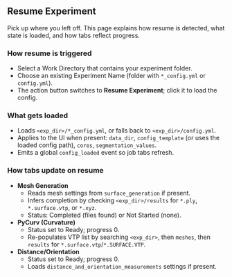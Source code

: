 ## Resume Experiment

Pick up where you left off. This page explains how resume is detected, what state is loaded, and how tabs reflect progress.

### How resume is triggered
- Select a Work Directory that contains your experiment folder.
- Choose an existing Experiment Name (folder with `*_config.yml` or `config.yml`).
- The action button switches to **Resume Experiment**; click it to load the config.

### What gets loaded
- Loads `<exp_dir>/*_config.yml`, or falls back to `<exp_dir>/config.yml`.
- Applies to the UI when present: `data_dir`, `config_template` (or uses the loaded config path), `cores`, `segmentation_values`.
- Emits a global `config_loaded` event so job tabs refresh.

### How tabs update on resume
- **Mesh Generation**
    - Reads mesh settings from `surface_generation` if present.
    - Infers completion by checking `<exp_dir>/results` for `*.ply`, `*.surface.vtp`, or `*.xyz`.
    - Status: Completed (files found) or Not Started (none).
- **PyCurv (Curvature)**
    - Status set to Ready; progress 0.
    - Re-populates VTP list by searching `<exp_dir>`, then `meshes`, then `results` for `*.surface.vtp`/`*.SURFACE.VTP`.
- **Distance/Orientation**
    - Status set to Ready; progress 0.
    - Loads `distance_and_orientation_measurements` settings if present.


